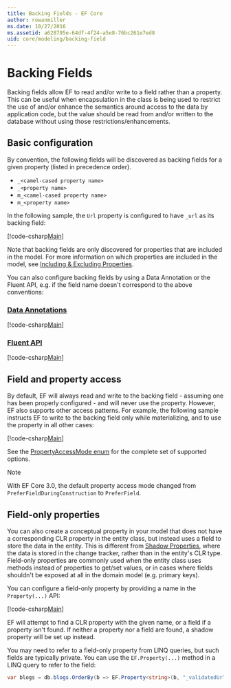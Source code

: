 ```yaml
---
title: Backing Fields - EF Core
author: rowanmiller
ms.date: 10/27/2016
ms.assetid: a628795e-64df-4f24-a5e8-76bc261e7ed8
uid: core/modeling/backing-field
---
```

# Backing Fields

Backing fields allow EF to read and/or write to a field rather than a property. This can be useful when encapsulation in the class is being used to restrict the use of and/or enhance the semantics around access to the data by application code, but the value should be read from and/or written to the database without using those restrictions/enhancements.

## Basic configuration

By convention, the following fields will be discovered as backing fields for a given property (listed in precedence order). 

* `_<camel-cased property name>`
* `_<property name>`
* `m_<camel-cased property name>`
* `m_<property name>`

In the following sample, the `Url` property is configured to have `_url` as its backing field:

[!code-csharp[Main](../../../samples/core/Modeling/Conventions/BackingField.cs#Sample)]

Note that backing fields are only discovered for properties that are included in the model. For more information on which properties are included in the model, see [Including & Excluding Properties](included-properties.md).

You can also configure backing fields by using a Data Annotation or the Fluent API, e.g. if the field name doesn't correspond to the above conventions:

### [Data Annotations](#tab/data-annotations)

[!code-csharp[Main](../../../samples/core/Modeling/DataAnnotations/BackingField.cs?name=BackingField&highlight=7)]

### [Fluent API](#tab/fluent-api)

[!code-csharp[Main](../../../samples/core/Modeling/FluentAPI/BackingField.cs?name=BackingField&highlight=5)]

## Field and property access

By default, EF will always read and write to the backing field - assuming one has been properly configured - and will never use the property. However, EF also supports other access patterns. For example, the following sample instructs EF to write to the backing field only while materializing, and to use the property in all other cases:

[!code-csharp[Main](../../../samples/core/Modeling/FluentAPI/BackingFieldAccessMode.cs?name=BackingFieldAccessMode&highlight=6)]

See the [PropertyAccessMode enum](https://docs.microsoft.com/dotnet/api/microsoft.entityframeworkcore.propertyaccessmode) for the complete set of supported options.

> [!NOTE]
> With EF Core 3.0, the default property access mode changed from `PreferFieldDuringConstruction` to `PreferField`.

## Field-only properties

You can also create a conceptual property in your model that does not have a corresponding CLR property in the entity class, but instead uses a field to store the data in the entity. This is different from [Shadow Properties](shadow-properties.md), where the data is stored in the change tracker, rather than in the entity's CLR type. Field-only properties are commonly used when the entity class uses methods instead of properties to get/set values, or in cases where fields shouldn't be exposed at all in the domain model (e.g. primary keys).

You can configure a field-only property by providing a name in the `Property(...)` API:

[!code-csharp[Main](../../../samples/core/Modeling/FluentAPI/BackingFieldNoProperty.cs#Sample)]

EF will attempt to find a CLR property with the given name, or a field if a property isn't found. If neither a property nor a field are found, a shadow property will be set up instead.

You may need to refer to a field-only property from LINQ queries, but such fields are typically private. You can use the `EF.Property(...)` method in a LINQ query to refer to the field:

``` csharp
var blogs = db.blogs.OrderBy(b => EF.Property<string>(b, "_validatedUrl"));
```
